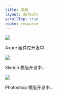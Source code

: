 ```yaml
---
title: 资源
layout: default
scrollTop: true
route: resource
---
```


<article class="container">
  <c-box class="resources" justify="center">
    <c-box-item>
      <div class="resource"><img src="https://p1.ssl.qhimg.com/t01ea241edf73d75479.png"/>
        <p>Axure 组件库开发中...</p>
      </div>
    </c-box-item>
    <c-box-item>
      <div class="resource"><img src="https://p1.ssl.qhimg.com/t0160e4286b86273b2b.png"/>
        <p>Sketch 模版开发中...</p>
      </div>
    </c-box-item>
    <c-box-item>
      <div class="resource"><img src="https://p1.ssl.qhimg.com/t01eecce3580b88959f.png"/>
        <p>Photoshop 模版开发中...</p>
      </div>
    </c-box-item>
  </c-box>
</article>
